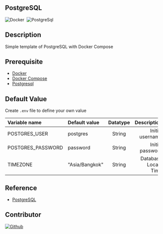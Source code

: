 ## PostgreSQL
<img alt="Docker" src="https://img.shields.io/badge/Docker-2496ED?&style=flat&logo=docker&logoColor=ffffff">&nbsp;
<img alt="PostgreSql" src="https://img.shields.io/badge/Postgresql-F7F7F7?&style=flat&logo=postgresql&logoColor=336791">&nbsp;

## Description
Simple template of PostgreSQL with Docker Compose

## Prerequisite
* [Docker](https://docs.docker.com/engine/install/ubuntu/)
* [Docker Compose](https://docs.docker.com/compose/install/)
* [Postgresql](https://hub.docker.com/_/postgres)

## Default Value
Create `.env` file to define your own value

| Variable name     | Default value  | Datatype |          Description |     |
|:------------------|:---------------|:--------:|---------------------:|-----|
| POSTGRES_USER     | postgres       |  String  |     Initial username |     |
| POSTGRES_PASSWORD | password       |  String  |     Initial password |     |
| TIMEZONE          | "Asia/Bangkok" |  String  | Database Locale Time |     |

## Reference
* [PostgreSQL](https://hub.docker.com/_/postgres)

## Contributor
[![Github](https://img.shields.io/badge/Harin3Bone-181717?style=flat&logo=github&logoColor=ffffff)](https://github.com/Harin3Bone)

